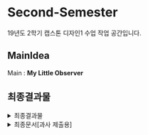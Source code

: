 # Second-Semester

19년도 2학기 캡스톤 디자인1 수업 작업 공간입니다. 
  
  
## MainIdea
Main : **My Little Observer**
  
  
## 최종결과물
<details>
<summary>최종결과물</summary>
​    
  
* [\[1\] Use Case](https://github.com/ForGraduate2020/Second-Semester/blob/master/기획문서/usecase.xlsx)
* [\[2\] Test Case](https://github.com/ForGraduate2020/Second-Semester/blob/master/기획문서/testcase.xlsx)
* [\[3\] GUI](https://github.com/ForGraduate2020/Second-Semester/blob/master/%EA%B7%B8%EB%9E%98%ED%94%BD/GUI.docx)
* [\[4\] HW사양](https://github.com/ForGraduate2020/Second-Semester/tree/master/%EA%B8%B0%ED%83%80%EB%AC%B8%EC%84%9C)
* [\[5\] 기타(데이터베이스, 구매요구서 등)](https://github.com/ForGraduate2020/Second-Semester/tree/master/%EA%B8%B0%ED%83%80%EB%AC%B8%EC%84%9C)
</details>


<details>
<summary>최종문서[과사 제출용]</summary>
​    
  
* [\[1\] 기획문서](https://github.com/ForGraduate2020/Second-Semester/blob/master/%EA%B8%B0%ED%9A%8D%EB%AC%B8%EC%84%9C/%EA%B8%B0%ED%9A%8D%EB%AC%B8%EC%84%9C.docx)
* [\[2\] 최종문서](https://github.com/ForGraduate2020/Second-Semester/blob/master/%EA%B8%B0%ED%9A%8D%EB%AC%B8%EC%84%9C/%EC%B5%9C%EC%A2%85%EB%AC%B8%EC%84%9C%20(1).docx)
</deatils>

  
  
  
  
#### 발표자료
<details>
<summary>발표자료</summary>
​    
  
* [\[190911\]브레인스토밍](https://github.com/ForGraduate2020/Second-Semester/blob/master/발표자료/%5B190911%5D브레인스토밍.pptx)
* [\[190918\]아이디어 취합](https://github.com/ForGraduate2020/Second-Semester/raw/master/발표자료/%5B190918%5D아이디어%20취합.pptx)
* [\[190925\]아이디어 확정](https://github.com/ForGraduate2020/Second-Semester/blob/master/발표자료/%5B190925%5D아이디어%20확정.pptx)
* [\[191002\]아이디어 구체화](https://github.com/ForGraduate2020/Second-Semester/blob/master/발표자료/%5B191002%5D아이디어%20구체화.pptx)
* [\[191016\]요구사항 분석](https://github.com/ForGraduate2020/Second-Semester/blob/master/발표자료/%5B191016%5D요구사항%20분석.pptx)
* [\[191106\]아이디어 변경](https://github.com/ForGraduate2020/Second-Semester/blob/master/발표자료/%5B191106%5D아이디어%20변경.pptx)
* [\[191113\]아이디어 확정](https://github.com/ForGraduate2020/Second-Semester/blob/master/발표자료/%5B191113%5D아이디어%20확정.pptx)
* [\[191120\]하드웨어 요구사항](https://github.com/ForGraduate2020/Second-Semester/blob/master/발표자료/%5B191120%5D하드웨어_요구사항.pptx)
* [\[191127\]GUI&Usecase](https://github.com/ForGraduate2020/Second-Semester/blob/master/발표자료/%5B191127%5DGUI_Usecase.pptx)
 * [\191203\]설계 사양](https://github.com/ForGraduate2020/Second-Semester/blob/master/발표자료/%5B191204%5D설계%20사양.pptx)

</details>

